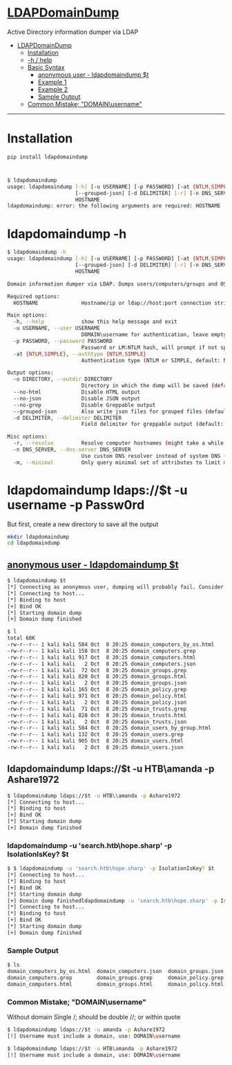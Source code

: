 # [LDAPDomainDump](https://github.com/dirkjanm/ldapdomaindump)
Active Directory information dumper via LDAP

- [LDAPDomainDump](#ldapdomaindump)
  - [Installation](#installation)
  - [-h / help](#ldapdomaindump--h)
  - [Basic Syntax](#sudo-ldapdomaindump-ldapsip--u-username--p-passw0rd)
    - [anonymous user - ldapdomaindump $t](#anonymous-user---ldapdomaindump-t)
    - [Example 1](#ldapdomaindump-ldapsip--u-htbamanda--p-ashare1972)
    - [Example 2](#ldapdomaindump--u-searchhtbhopesharp--p-isolationiskey-ip)
    - [Sample Output](#sample-output)
  - [Common Mistake; "DOMAIN\\username"](#common-mistake-domainusername)

-------------------------------------

# Installation
```sh
pip install ldapdomaindump
```


# 
```sh
$ ldapdomaindump
usage: ldapdomaindump [-h] [-u USERNAME] [-p PASSWORD] [-at {NTLM,SIMPLE}] [-o DIRECTORY] [--no-html] [--no-json] [--no-grep]
                      [--grouped-json] [-d DELIMITER] [-r] [-n DNS_SERVER] [-m]
                      HOSTNAME
ldapdomaindump: error: the following arguments are required: HOSTNAME
```

# ldapdomaindump -h
```sh
$ ldapdomaindump -h
usage: ldapdomaindump [-h] [-u USERNAME] [-p PASSWORD] [-at {NTLM,SIMPLE}] [-o DIRECTORY] [--no-html] [--no-json] [--no-grep]
                      [--grouped-json] [-d DELIMITER] [-r] [-n DNS_SERVER] [-m]
                      HOSTNAME

Domain information dumper via LDAP. Dumps users/computers/groups and OS/membership information to HTML/JSON/greppable output.

Required options:
  HOSTNAME              Hostname/ip or ldap://host:port connection string to connect to (use ldaps:// to use SSL)

Main options:
  -h, --help            show this help message and exit
  -u USERNAME, --user USERNAME
                        DOMAIN\username for authentication, leave empty for anonymous authentication
  -p PASSWORD, --password PASSWORD
                        Password or LM:NTLM hash, will prompt if not specified
  -at {NTLM,SIMPLE}, --authtype {NTLM,SIMPLE}
                        Authentication type (NTLM or SIMPLE, default: NTLM)

Output options:
  -o DIRECTORY, --outdir DIRECTORY
                        Directory in which the dump will be saved (default: current)
  --no-html             Disable HTML output
  --no-json             Disable JSON output
  --no-grep             Disable Greppable output
  --grouped-json        Also write json files for grouped files (default: disabled)
  -d DELIMITER, --delimiter DELIMITER
                        Field delimiter for greppable output (default: tab)

Misc options:
  -r, --resolve         Resolve computer hostnames (might take a while and cause high traffic on large networks)
  -n DNS_SERVER, --dns-server DNS_SERVER
                        Use custom DNS resolver instead of system DNS (try a domain controller IP)
  -m, --minimal         Only query minimal set of attributes to limit memmory usage
```

# ldapdomaindump ldaps://$t -u username -p Passw0rd
But first, create a new directory to save all the output
```sh
mkdir ldapdomaindump
cd ldapdomaindump
```

## [anonymous user - ldapdomaindump $t](#anonymous-user---ldapdomaindump-t-1)
```sh
$ ldapdomaindump $t
[*] Connecting as anonymous user, dumping will probably fail. Consider specifying a username/password to login with
[*] Connecting to host...
[*] Binding to host
[+] Bind OK
[*] Starting domain dump
[+] Domain dump finished

$ l                
total 68K
-rw-r--r-- 1 kali kali 584 Oct  8 20:25 domain_computers_by_os.html
-rw-r--r-- 1 kali kali 158 Oct  8 20:25 domain_computers.grep
-rw-r--r-- 1 kali kali 917 Oct  8 20:25 domain_computers.html
-rw-r--r-- 1 kali kali   2 Oct  8 20:25 domain_computers.json
-rw-r--r-- 1 kali kali  72 Oct  8 20:25 domain_groups.grep
-rw-r--r-- 1 kali kali 820 Oct  8 20:25 domain_groups.html
-rw-r--r-- 1 kali kali   2 Oct  8 20:25 domain_groups.json
-rw-r--r-- 1 kali kali 165 Oct  8 20:25 domain_policy.grep
-rw-r--r-- 1 kali kali 971 Oct  8 20:25 domain_policy.html
-rw-r--r-- 1 kali kali   2 Oct  8 20:25 domain_policy.json
-rw-r--r-- 1 kali kali  71 Oct  8 20:25 domain_trusts.grep
-rw-r--r-- 1 kali kali 828 Oct  8 20:25 domain_trusts.html
-rw-r--r-- 1 kali kali   2 Oct  8 20:25 domain_trusts.json
-rw-r--r-- 1 kali kali 584 Oct  8 20:25 domain_users_by_group.html
-rw-r--r-- 1 kali kali 132 Oct  8 20:25 domain_users.grep
-rw-r--r-- 1 kali kali 905 Oct  8 20:25 domain_users.html
-rw-r--r-- 1 kali kali   2 Oct  8 20:25 domain_users.json
```

## ldapdomaindump ldaps://$t -u HTB\\amanda -p Ashare1972
```sh
$ ldapdomaindump ldaps://$t -u HTB\\amanda -p Ashare1972
[*] Connecting to host...
[*] Binding to host
[+] Bind OK
[*] Starting domain dump
[+] Domain dump finished
```

### ldapdomaindump -u 'search.htb\hope.sharp' -p IsolationIsKey? $t
```sh
$ $ ldapdomaindump -u 'search.htb\hope.sharp' -p IsolationIsKey? $t
[*] Connecting to host...
[*] Binding to host
[+] Bind OK
[*] Starting domain dump
[+] Domain dump finishedldapdomaindump -u 'search.htb\hope.sharp' -p IsolationIsKey? $t
[*] Connecting to host...
[*] Binding to host
[+] Bind OK
[*] Starting domain dump
[+] Domain dump finished
```

### Sample Output
```sh
$ ls
domain_computers_by_os.html  domain_computers.json  domain_groups.json  domain_policy.json  domain_trusts.json          domain_users.html
domain_computers.grep        domain_groups.grep     domain_policy.grep  domain_trusts.grep  domain_users_by_group.html  domain_users.json
domain_computers.html        domain_groups.html     domain_policy.html  domain_trusts.html  domain_users.grep
```

### Common Mistake; "DOMAIN\\username"
Without domain
Single /; should be double //; or within quote
```sh
$ ldapdomaindump ldaps://$t -u amanda -p Ashare1972  
[!] Username must include a domain, use: DOMAIN\username

$ ldapdomaindump ldaps://$t -u HTB\amanda -p Ashare1972
[!] Username must include a domain, use: DOMAIN\username
```

### 
```

```

### 
```

```